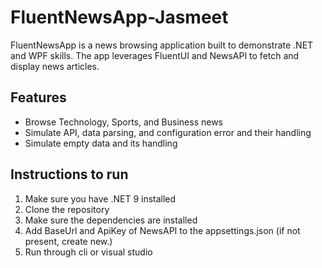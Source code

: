 # FluentNewsApp-Jasmeet
 
FluentNewsApp is a news browsing application built to demonstrate .NET and WPF skills. The app leverages FluentUI and NewsAPI to fetch and display news articles.

## Features
- Browse Technology, Sports, and Business news
- Simulate API, data parsing, and configuration error and their handling
- Simulate empty data and its handling

## Instructions to run
1. Make sure you have .NET 9 installed
2. Clone the repository
3. Make sure the dependencies are installed
4. Add BaseUrl and ApiKey of NewsAPI to the appsettings.json (if not present, create new.)
5. Run through cli or visual studio